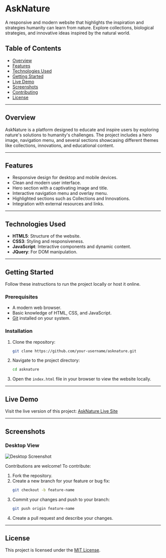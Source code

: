 # AskNature

A responsive and modern website that highlights the inspiration and strategies humanity can learn from nature. Explore collections, biological strategies, and innovative ideas inspired by the natural world.

## Table of Contents
- [Overview](#overview)
- [Features](#features)
- [Technologies Used](#technologies-used)
- [Getting Started](#getting-started)
- [Live Demo](#live-demo)
- [Screenshots](#screenshots)
- [Contributing](#contributing)
- [License](#license)

---

## Overview
AskNature is a platform designed to educate and inspire users by exploring nature's solutions to humanity's challenges. The project includes a hero image, navigation menu, and several sections showcasing different themes like collections, innovations, and educational content.

---

## Features
- Responsive design for desktop and mobile devices.
- Clean and modern user interface.
- Hero section with a captivating image and title.
- Interactive navigation menu and overlay menu.
- Highlighted sections such as Collections and Innovations.
- Integration with external resources and links.

---

## Technologies Used
- **HTML5**: Structure of the website.
- **CSS3**: Styling and responsiveness.
- **JavaScript**: Interactive components and dynamic content.
- **JQuery**: For DOM manipulation.

---

## Getting Started
Follow these instructions to run the project locally or host it online.

### Prerequisites
- A modern web browser.
- Basic knowledge of HTML, CSS, and JavaScript.
- [Git](https://git-scm.com/) installed on your system.

### Installation
1. Clone the repository:
   ```bash
   git clone https://github.com/your-username/asknature.git
   ```
2. Navigate to the project directory:
   ```bash
   cd asknature
   ```
3. Open the `index.html` file in your browser to view the website locally.

---

## Live Demo
Visit the live version of this project:
[AskNature Live Site](https://hanie-hhh.github.io/ask-nature.com/)

---

## Screenshots
### Desktop View
![Desktop Screenshot](screenshot-desktop.png)


Contributions are welcome! To contribute:
1. Fork the repository.
2. Create a new branch for your feature or bug fix:
   ```bash
   git checkout -b feature-name
   ```
3. Commit your changes and push to your branch:
   ```bash
   git push origin feature-name
   ```
4. Create a pull request and describe your changes.

---

## License
This project is licensed under the [MIT License](LICENSE).

 
